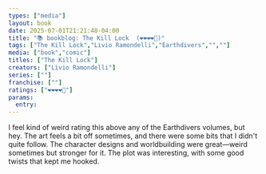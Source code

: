 ```yaml
---
types: ["media"]
layout: book
date: 2025-07-01T21:21:48-04:00
title: "📚 bookblog: The Kill Lock  (❤️❤️❤️❤️🖤)"
tags: ["The Kill Lock","Livio Ramondelli","Earthdivers","",""]
media: ["book","comic"]
titles: ["The Kill Lock"]
creators: ["Livio Ramondelli"]
series: [""]
franchise: [""]
ratings: ["❤️❤️❤️❤️🖤"]
params:
  entry: 
---
```


I feel kind of weird rating this above any of the Earthdivers volumes, but hey. The art feels a bit off sometimes, and there were some bits that I didn't quite follow. The character designs and worldbuilding were great—weird sometimes but stronger for it. The plot was interesting, with some good twists that kept me hooked.